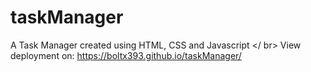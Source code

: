# taskManager
A Task Manager created using HTML, CSS and Javascript </ br> 
View deployment on: https://boltx393.github.io/taskManager/
